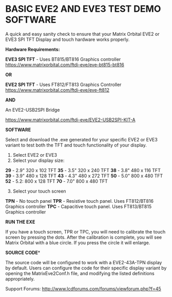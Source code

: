 # BASIC EVE2 AND EVE3 TEST DEMO SOFTWARE
A quick and easy sanity check to ensure that your Matrix Orbital EVE2 or EVE3 SPI TFT Display and touch hardware works properly.

**Hardware Requirements:**

**EVE3 SPI TFT** - Uses BT815/BT816 Graphics controller
https://www.matrixorbital.com/ftdi-eve/eve-bt815-bt816

**OR**

**EVE2 SPI TFT** - Uses FT812/FT813 Graphics Controller
https://www.matrixorbital.com/ftdi-eve/eve-ft812

**AND**

An EVE2-USB2SPI Bridge

https://www.matrixorbital.com/ftdi-eve/EVE2-USB2SPI-KIT-A


**SOFTWARE**

Select and download the .exe generated for your specific EVE2 or EVE3 variant to test both the TFT and touch functionality of your display. 

1. Select EVE2 or EVE3
2. Select your display size:

**29** - 2.9" 320 x 102 TFT
**35** - 3.5" 320 x 240 TFT
**38** - 3.8" 480 x 116 TFT
**39** - 3.9" 480 x 128 TFT
**43** - 4.3" 480 x 272 TFT
**50** - 5.0" 800 x 480 TFT
**52** - 5.2: 800 x 128 TFT
**70** - 7.0" 800 x 480 TFT


3. Select your touch screen

**TPN** - No touch panel
**TPR** - Resistive touch panel. Uses FT812/BT816 Graphics controller
**TPC** - Capacitive touch panel. Uses FT813/BT815 Graphics controller

**RUN THE EXE**

If you have a touch screen, TPR or TPC, you will need to calibrate the touch screen by pressing the dots. After the calibration is complete, you will see Matrix Orbital with a blue circle. If you press the circle it will enlarge.

**SOURCE CODE***

The source code will be configured to work with a EVE2-43A-TPN display by default. Users can configure the code for their specific display 
variant by opening the MatrixEve2Conf.h file, and modifying the listed definitions appropriately.

Support Forums: http://www.lcdforums.com/forums/viewforum.php?f=45

